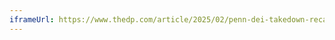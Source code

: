 ```yaml
---
iframeUrl: https://www.thedp.com/article/2025/02/penn-dei-takedown-recap-graduate-undergraduate-schools-websites-trump
---
```

